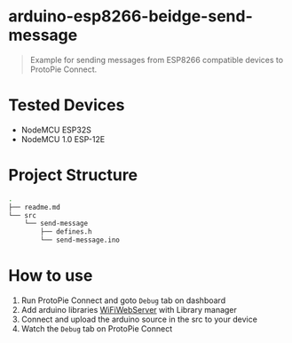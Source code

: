# arduino-esp8266-beidge-send-message

> Example for sending messages from ESP8266 compatible devices to ProtoPie Connect.

# Tested Devices

- NodeMCU ESP32S
- NodeMCU 1.0 ESP-12E

# Project Structure

```sh
.
├── readme.md
└── src
    └── send-message
        ├── defines.h
        └── send-message.ino
```

# How to use

1. Run ProtoPie Connect and goto `Debug` tab on dashboard
2. Add arduino libraries [WiFiWebServer](https://github.com/khoih-prog/WiFiWebServer) with Library manager
3. Connect and upload the arduino source in the src to your device
4. Watch the `Debug` tab on ProtoPie Connect

